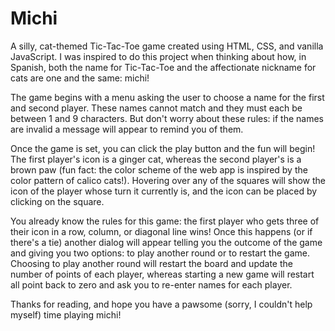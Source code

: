 # Michi

A silly, cat-themed Tic-Tac-Toe game created using HTML, CSS, and vanilla JavaScript. I was inspired to do this project when thinking about how, in Spanish, both the name for Tic-Tac-Toe and the affectionate nickname for cats are one and the same: michi! 

The game begins with a menu asking the user to choose a name for the first and second player. These names cannot match and they must each be between 1 and 9 characters. But don't worry about these rules: if the names are invalid a message will appear to remind you of them.

Once the game is set, you can click the play button and the fun will begin! The first player's icon is a ginger cat, whereas the second player's is a brown paw (fun fact: the color scheme of the web app is inspired by the color pattern of calico cats!). Hovering over any of the squares will show the icon of the player whose turn it currently is, and the icon can be placed by clicking on the square.

You already know the rules for this game: the first player who gets three of their icon in a row, column, or diagonal line wins! Once this happens (or if there's a tie) another dialog will appear telling you the outcome of the game and giving you two options: to play another round or to restart the game. Choosing to play another round will restart the board and update the number of points of each player, whereas starting a new game will restart all point back to zero and ask you to re-enter names for each player.

Thanks for reading, and hope you have a pawsome (sorry, I couldn't help myself) time playing michi!
